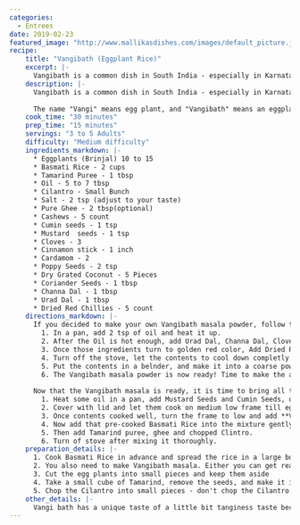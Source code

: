 ```yaml
--- 
categories: 
  - Entrees
date: 2019-02-23
featured_image: "http://www.mallikasdishes.com/images/default_picture.jpg"
recipe:
    title: "Vangibath (Eggplant Rice)"
    excerpt: |-
      Vangibath is a common dish in South India - especially in Karnataka. It is made of eggplants, a bunch of spices and rice.
    description: |-
      Vangibath is a common dish in South India - especially in Karnataka. It is made of eggplants, a bunch of spices and rice. If you are in a mood for another rice based dish, you are in for a treat. The spices/masala adds wonderful texture and taste to this dish, and you definitely want to serve some sort of Yogurt based dish (Raita) along with this.
  
      The name "Vangi" means egg plant, and "Vangibath" means an eggplant mixed in with rice. There are other famous rice based dishes in Karnataka, like **Bisi Belebath**, which we will cover in the future.
    cook_time: "30 minutes"
    prep_time: "15 minutes"
    servings: "3 to 5 Adults"
    difficulty: "Medium difficulty"
    ingredients_markdown: |-
      * Eggplants (Brinjal) 10 to 15
      * Basmati Rice - 2 cups
      * Tamarind Puree - 1 tbsp
      * Oil - 5 to 7 tbsp
      * Cilantro - Small Bunch
      * Salt - 2 tsp (adjust to your taste)
      * Pure Ghee - 2 tbsp(optional)
      * Cashews - 5 count
      * Cumin seeds - 1 tsp
      * Mustard  seeds - 1 tsp
      * Cloves - 3
      * Cinnamon stick - 1 inch
      * Cardamom - 2
      * Poppy Seeds - 2 tsp
      * Dry Grated Coconut - 5 Pieces
      * Coriander Seeds - 1 tbsp
      * Channa Dal - 1 tbsp
      * Urad Dal - 1 tbsp
      * Dried Red Chillies - 5 count
    directions_markdown: |-
      If you decided to make your own Vangibath masala powder, follow the stepe below.
        1. In a pan, add 2 tsp of oil and heat it up.
        2. After the Oil is hot enough, add Urad Dal, Channa Dal, Cloves, Cinnamon, Cordamom, Poppy seeds and fry them.
        3. Once those ingredients turn to golden red color, Add Dried Red Chillies, Dry Grated Coconut, Coriander Seeds and fry 1 or 2 minutes.
        4. Turn off the stove, let the contents to cool down completly.
        5. Put the contents in a belnder, and make it into a coarse powder/mixture
        6. The Vangibath masala powder is now ready! Time to make the actual Vangibath now...
      
      Now that the Vangibath masala is ready, it is time to bring all the ingredients together to make the dish.
        1. Heat some oil in a pan, add Mustard Seeds and Cumin Seeds, once it starts to sputter, add Eggplant pieces, Salt, and Turmeric and mix well with spatula.
        2. Cover with lid and let them cook on medium low frame till eggplant pieces are nice and tender.
        3. Once contents cooked well, turn the frame to low and add **Vangibath Masala** powder. Mix well and cook for few more minutes without closing lid.
        4. Now add that pre-cooked Basmati Rice into the mixture gently.
        5. Then add Tamarind puree, ghee and chopped Clintro. 
        6. Turn of stove after mixing it thoroughly.
    preparation_details: |-
      1. Cook Basmati Rice in advance and spread the rice in a large bowl, let it dry.
      2. You also need to make Vangibath masala. Either you can get readymade masala powder from the store, or make your own. I'll show you how to make your own masala.
      3. Cut the egg plants into small pieces and keep them aside
      4. Take a small cube of Tamarind, remove the seeds, and make it into a puree by blending it in a mixture by adding a little bit of water. 
      5. Chop the Cilantro into small pieces - don't chop the Cilantro into extremely small pieces - you want to be able to feel the cilantro in the dish!
    other_details: |-
      Vangi bath has a unique taste of a little bit tanginess taste because of tamarind puree. If you prefre not to have that tanginess, you can skip adding Tamarind puree.
---
```

